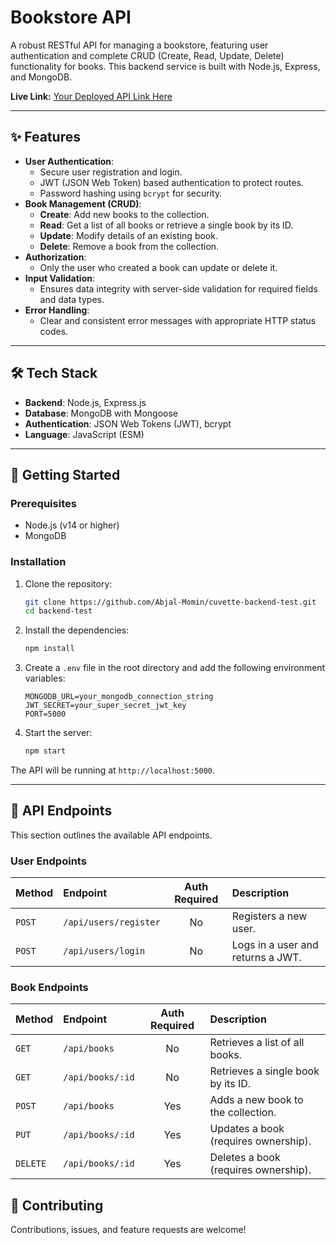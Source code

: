 # Bookstore API

A robust RESTful API for managing a bookstore, featuring user authentication and complete CRUD (Create, Read, Update, Delete) functionality for books. This backend service is built with Node.js, Express, and MongoDB.

**Live Link:** [Your Deployed API Link Here](https://example.com)

---

## ✨ Features

- **User Authentication**:
  - Secure user registration and login.
  - JWT (JSON Web Token) based authentication to protect routes.
  - Password hashing using `bcrypt` for security.
- **Book Management (CRUD)**:
  - **Create**: Add new books to the collection.
  - **Read**: Get a list of all books or retrieve a single book by its ID.
  - **Update**: Modify details of an existing book.
  - **Delete**: Remove a book from the collection.
- **Authorization**:
  - Only the user who created a book can update or delete it.
- **Input Validation**:
  - Ensures data integrity with server-side validation for required fields and data types.
- **Error Handling**:
  - Clear and consistent error messages with appropriate HTTP status codes.

---

## 🛠️ Tech Stack

- **Backend**: Node.js, Express.js
- **Database**: MongoDB with Mongoose
- **Authentication**: JSON Web Tokens (JWT), bcrypt
- **Language**: JavaScript (ESM)

---

## 🚀 Getting Started

### Prerequisites

- Node.js (v14 or higher)
- MongoDB

### Installation

1.  Clone the repository:

    ```sh
    git clone https://github.com/Abjal-Momin/cuvette-backend-test.git
    cd backend-test
    ```

2.  Install the dependencies:

    ```sh
    npm install
    ```

3.  Create a `.env` file in the root directory and add the following environment variables:

    ```env
    MONGODB_URL=your_mongodb_connection_string
    JWT_SECRET=your_super_secret_jwt_key
    PORT=5000
    ```

4.  Start the server:
    ```sh
    npm start
    ```

The API will be running at `http://localhost:5000`.

---

## 📝 API Endpoints

This section outlines the available API endpoints.

### User Endpoints
| Method | Endpoint              | Auth Required | Description             |
| :----- | :-------------------- | :-----------: | :---------------------- |
| `POST` | `/api/users/register` |      No       | Registers a new user.   |
| `POST` | `/api/users/login`    |      No       | Logs in a user and returns a JWT. |

### Book Endpoints
| Method   | Endpoint         | Auth Required | Description                               |
| :------- | :--------------- | :-----------: | :---------------------------------------- |
| `GET`    | `/api/books`     |      No       | Retrieves a list of all books.            |
| `GET`    | `/api/books/:id` |      No       | Retrieves a single book by its ID.        |
| `POST`   | `/api/books`     |     Yes     | Adds a new book to the collection.        |
| `PUT`    | `/api/books/:id` |     Yes     | Updates a book (requires ownership).      |
| `DELETE` | `/api/books/:id` |     Yes     | Deletes a book (requires ownership).      |

## 🤝 Contributing

Contributions, issues, and feature requests are welcome!
